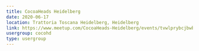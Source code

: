 ```yaml
---
title: CocoaHeads Heidelberg
date: 2020-06-17
location: Trattoria Toscana Heidelberg, Heidelberg
link: https://www.meetup.com/CocoaHeads-Heidelberg/events/tvwlprybcjbwb/
usergroup: cocohd
type: usergroup
---
```

